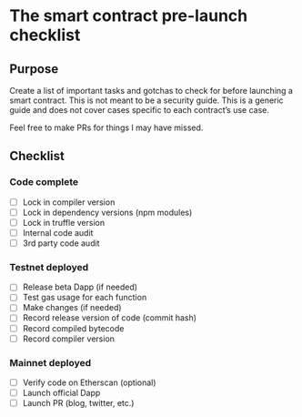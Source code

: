 # The smart contract pre-launch checklist
## Purpose
Create a list of important tasks and gotchas to check for before launching a
smart contract. This is not meant to be a security guide.
This is a generic guide and does not cover cases specific to each contract’s
use case.


Feel free to make PRs for things I may have missed.

## Checklist
### Code complete
- [ ]  Lock in compiler version
- [ ]  Lock in dependency versions (npm modules)
- [ ]  Lock in truffle version
- [ ]  Internal code audit
- [ ]  3rd party code audit
### Testnet deployed
- [ ]  Release beta Dapp (if needed)
- [ ]  Test gas usage for each function
- [ ]  Make changes (if needed)
- [ ]  Record release version of code (commit hash)
- [ ]  Record compiled bytecode
- [ ]  Record compiler version
### Mainnet deployed
- [ ]  Verify code on Etherscan (optional)
- [ ]  Launch official Dapp
- [ ]  Launch PR (blog, twitter, etc.)

